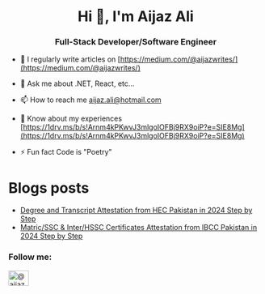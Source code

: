 <h1 align="center">Hi 👋, I'm Aijaz Ali</h1>
<h3 align="center">Full-Stack Developer/Software Engineer</h3>

- 📝 I regularly write articles on [https://medium.com/@aijazwrites/](https://medium.com/@aijazwrites/)

- 💬 Ask me about .NET, React, etc...

- 📫 How to reach me aijaz.ali@hotmail.com

- 📄 Know about my experiences [https://1drv.ms/b/s!Arnm4kPKwvJ3mlgoIOFBj9RX9oiP?e=SIE8Mg](https://1drv.ms/b/s!Arnm4kPKwvJ3mlgoIOFBj9RX9oiP?e=SIE8Mg)

- ⚡ Fun fact Code is "Poetry"

# Blogs posts
<!-- BLOG-POST-LIST:START -->
- [Degree and Transcript Attestation from HEC Pakistan in 2024 Step by Step](https://medium.com/@aijazwrites/degree-and-transcript-attestation-from-hec-pakistan-in-2024-step-by-step-fe42ffc7d654?source=rss-76e2edb5216a------2)
- [Matric/SSC &amp; Inter/HSSC Certificates Attestation from IBCC Pakistan in 2024 Step by Step](https://medium.com/@aijazwrites/matric-ssc-and-inter-hssc-certificates-attestation-from-ibcc-pakistan-in-2024-step-by-step-607278243c6d?source=rss-76e2edb5216a------2)
<!-- BLOG-POST-LIST:END -->

<h3 align="left">Follow me:</h3>
<p align="left">
<a href="https://medium.com/@aijazwrites/" target="blank"><img align="center" src="https://raw.githubusercontent.com/rahuldkjain/github-profile-readme-generator/master/src/images/icons/Social/medium.svg" alt="@aijaz.ali" height="30" width="40" /></a>
</p>
